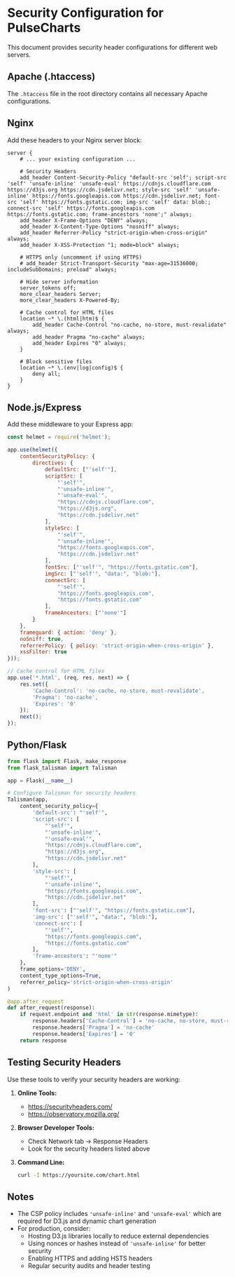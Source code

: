 # Security Configuration for PulseCharts

This document provides security header configurations for different web servers.

## Apache (.htaccess)

The `.htaccess` file in the root directory contains all necessary Apache configurations.

## Nginx

Add these headers to your Nginx server block:

```nginx
server {
    # ... your existing configuration ...

    # Security Headers
    add_header Content-Security-Policy "default-src 'self'; script-src 'self' 'unsafe-inline' 'unsafe-eval' https://cdnjs.cloudflare.com https://d3js.org https://cdn.jsdelivr.net; style-src 'self' 'unsafe-inline' https://fonts.googleapis.com https://cdn.jsdelivr.net; font-src 'self' https://fonts.gstatic.com; img-src 'self' data: blob:; connect-src 'self' https://fonts.googleapis.com https://fonts.gstatic.com; frame-ancestors 'none';" always;
    add_header X-Frame-Options "DENY" always;
    add_header X-Content-Type-Options "nosniff" always;
    add_header Referrer-Policy "strict-origin-when-cross-origin" always;
    add_header X-XSS-Protection "1; mode=block" always;
    
    # HTTPS only (uncomment if using HTTPS)
    # add_header Strict-Transport-Security "max-age=31536000; includeSubDomains; preload" always;

    # Hide server information
    server_tokens off;
    more_clear_headers Server;
    more_clear_headers X-Powered-By;

    # Cache control for HTML files
    location ~* \.(html|htm)$ {
        add_header Cache-Control "no-cache, no-store, must-revalidate" always;
        add_header Pragma "no-cache" always;
        add_header Expires "0" always;
    }

    # Block sensitive files
    location ~* \.(env|log|config)$ {
        deny all;
    }
}
```

## Node.js/Express

Add these middleware to your Express app:

```javascript
const helmet = require('helmet');

app.use(helmet({
    contentSecurityPolicy: {
        directives: {
            defaultSrc: ["'self'"],
            scriptSrc: [
                "'self'", 
                "'unsafe-inline'", 
                "'unsafe-eval'", 
                "https://cdnjs.cloudflare.com", 
                "https://d3js.org", 
                "https://cdn.jsdelivr.net"
            ],
            styleSrc: [
                "'self'", 
                "'unsafe-inline'", 
                "https://fonts.googleapis.com", 
                "https://cdn.jsdelivr.net"
            ],
            fontSrc: ["'self'", "https://fonts.gstatic.com"],
            imgSrc: ["'self'", "data:", "blob:"],
            connectSrc: [
                "'self'", 
                "https://fonts.googleapis.com", 
                "https://fonts.gstatic.com"
            ],
            frameAncestors: ["'none'"]
        }
    },
    frameguard: { action: 'deny' },
    noSniff: true,
    referrerPolicy: { policy: 'strict-origin-when-cross-origin' },
    xssFilter: true
}));

// Cache control for HTML files
app.use('*.html', (req, res, next) => {
    res.set({
        'Cache-Control': 'no-cache, no-store, must-revalidate',
        'Pragma': 'no-cache',
        'Expires': '0'
    });
    next();
});
```

## Python/Flask

```python
from flask import Flask, make_response
from flask_talisman import Talisman

app = Flask(__name__)

# Configure Talisman for security headers
Talisman(app, 
    content_security_policy={
        'default-src': "'self'",
        'script-src': [
            "'self'", 
            "'unsafe-inline'", 
            "'unsafe-eval'", 
            "https://cdnjs.cloudflare.com", 
            "https://d3js.org", 
            "https://cdn.jsdelivr.net"
        ],
        'style-src': [
            "'self'", 
            "'unsafe-inline'", 
            "https://fonts.googleapis.com", 
            "https://cdn.jsdelivr.net"
        ],
        'font-src': ["'self'", "https://fonts.gstatic.com"],
        'img-src': ["'self'", "data:", "blob:"],
        'connect-src': [
            "'self'", 
            "https://fonts.googleapis.com", 
            "https://fonts.gstatic.com"
        ],
        'frame-ancestors': "'none'"
    },
    frame_options='DENY',
    content_type_options=True,
    referrer_policy='strict-origin-when-cross-origin'
)

@app.after_request
def after_request(response):
    if request.endpoint and 'html' in str(response.mimetype):
        response.headers['Cache-Control'] = 'no-cache, no-store, must-revalidate'
        response.headers['Pragma'] = 'no-cache'
        response.headers['Expires'] = '0'
    return response
```

## Testing Security Headers

Use these tools to verify your security headers are working:

1. **Online Tools:**
   - https://securityheaders.com/
   - https://observatory.mozilla.org/

2. **Browser Developer Tools:**
   - Check Network tab → Response Headers
   - Look for the security headers listed above

3. **Command Line:**
   ```bash
   curl -I https://yoursite.com/chart.html
   ```

## Notes

- The CSP policy includes `'unsafe-inline'` and `'unsafe-eval'` which are required for D3.js and dynamic chart generation
- For production, consider:
  - Hosting D3.js libraries locally to reduce external dependencies
  - Using nonces or hashes instead of `'unsafe-inline'` for better security
  - Enabling HTTPS and adding HSTS headers
  - Regular security audits and header testing